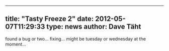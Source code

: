 
---
title: "Tasty Freeze 2"
date: 2012-05-07T11:29:33
type: news
author: Dave Täht
---
found a bug or two... fixing... might be tuesday or wednesday at the
moment...
